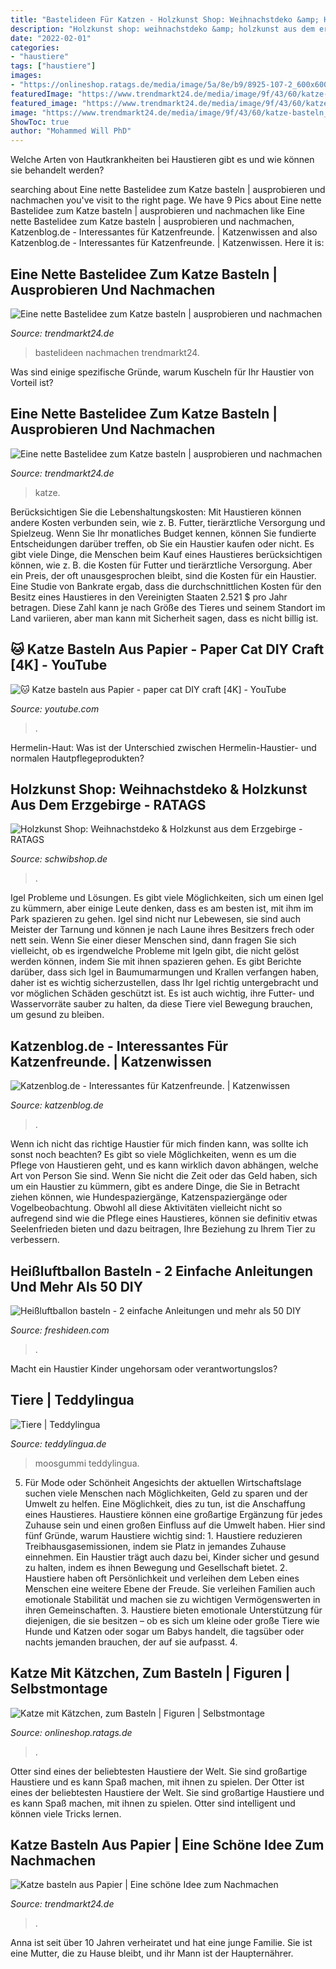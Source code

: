 ```yaml
---
title: "Bastelideen Für Katzen - Holzkunst Shop: Weihnachstdeko &amp; Holzkunst Aus Dem Erzgebirge"
description: "Holzkunst shop: weihnachstdeko &amp; holzkunst aus dem erzgebirge"
date: "2022-02-01"
categories:
- "haustiere"
tags: ["haustiere"]
images:
- "https://onlineshop.ratags.de/media/image/5a/8e/b9/8925-107-2_600x600.jpg"
featuredImage: "https://www.trendmarkt24.de/media/image/9f/43/60/katze-basteln_8.jpg"
featured_image: "https://www.trendmarkt24.de/media/image/9f/43/60/katze-basteln_8.jpg"
image: "https://www.trendmarkt24.de/media/image/9f/43/60/katze-basteln_8.jpg"
ShowToc: true
author: "Mohammed Will PhD"
---
```



Welche Arten von Hautkrankheiten bei Haustieren gibt es und wie können sie behandelt werden?

	

		
searching about Eine nette Bastelidee zum Katze basteln | ausprobieren und nachmachen you've visit to the right page. We have 9 Pics about Eine nette Bastelidee zum Katze basteln | ausprobieren und nachmachen like Eine nette Bastelidee zum Katze basteln | ausprobieren und nachmachen, Katzenblog.de - Interessantes für Katzenfreunde. | Katzenwissen and also Katzenblog.de - Interessantes für Katzenfreunde. | Katzenwissen. Here it is:
		
    
## Eine Nette Bastelidee Zum Katze Basteln | Ausprobieren Und Nachmachen

<img loading=lazy src="https://www.trendmarkt24.de/media/image/9f/43/60/katze-basteln_8.jpg" onerror="this.onerror=null;this.src='https://tse4.mm.bing.net/th?id=OIP.IPAZ3PGPbeWGNfGyofRedQHaHa&amp;pid=15.1';" alt="Eine nette Bastelidee zum Katze basteln | ausprobieren und nachmachen">

_Source: trendmarkt24.de_

>bastelideen nachmachen trendmarkt24. 

	

Was sind einige spezifische Gründe, warum Kuscheln für Ihr Haustier von Vorteil ist?

    
## Eine Nette Bastelidee Zum Katze Basteln | Ausprobieren Und Nachmachen

<img loading=lazy src="https://www.trendmarkt24.de/media/image/2c/5d/11/katze-basteln_5_800x800.jpg" onerror="this.onerror=null;this.src='https://tse3.mm.bing.net/th?id=OIP.lpqo3cQCXxRaXq4JuUKEdAHaHa&amp;pid=15.1';" alt="Eine nette Bastelidee zum Katze basteln | ausprobieren und nachmachen">

_Source: trendmarkt24.de_

>katze. 

	

Berücksichtigen Sie die Lebenshaltungskosten: Mit Haustieren können andere Kosten verbunden sein, wie z. B. Futter, tierärztliche Versorgung und Spielzeug. Wenn Sie Ihr monatliches Budget kennen, können Sie fundierte Entscheidungen darüber treffen, ob Sie ein Haustier kaufen oder nicht.
Es gibt viele Dinge, die Menschen beim Kauf eines Haustieres berücksichtigen können, wie z. B. die Kosten für Futter und tierärztliche Versorgung. Aber ein Preis, der oft unausgesprochen bleibt, sind die Kosten für ein Haustier. Eine Studie von Bankrate ergab, dass die durchschnittlichen Kosten für den Besitz eines Haustieres in den Vereinigten Staaten 2.521 $ pro Jahr betragen. Diese Zahl kann je nach Größe des Tieres und seinem Standort im Land variieren, aber man kann mit Sicherheit sagen, dass es nicht billig ist.

    
## 🐱 Katze Basteln Aus Papier - Paper Cat DIY Craft [4K] - YouTube

<img loading=lazy src="https://i.ytimg.com/vi/y8N--isrokk/maxresdefault.jpg" onerror="this.onerror=null;this.src='https://tse3.mm.bing.net/th?id=OIP.ZYlSU5WeTJ3SvCSqEjcaagHaEK&amp;pid=15.1';" alt="🐱 Katze basteln aus Papier - paper cat DIY craft [4K] - YouTube">

_Source: youtube.com_

>. 

	

Hermelin-Haut: Was ist der Unterschied zwischen Hermelin-Haustier- und normalen Hautpflegeprodukten?

    
## Holzkunst Shop: Weihnachstdeko &amp; Holzkunst Aus Dem Erzgebirge - RATAGS

<img loading=lazy src="https://www.schwibshop.de/images/product_images/popup_images/8925-107-2.jpg" onerror="this.onerror=null;this.src='https://tse4.mm.bing.net/th?id=OIP.8Vmc9s_3RINg-A7W1SDuWgHaFj&amp;pid=15.1';" alt="Holzkunst Shop: Weihnachstdeko &amp; Holzkunst aus dem Erzgebirge - RATAGS">

_Source: schwibshop.de_

>. 

	

Igel Probleme und Lösungen.
Es gibt viele Möglichkeiten, sich um einen Igel zu kümmern, aber einige Leute denken, dass es am besten ist, mit ihm im Park spazieren zu gehen. Igel sind nicht nur Lebewesen, sie sind auch Meister der Tarnung und können je nach Laune ihres Besitzers frech oder nett sein. Wenn Sie einer dieser Menschen sind, dann fragen Sie sich vielleicht, ob es irgendwelche Probleme mit Igeln gibt, die nicht gelöst werden können, indem Sie mit ihnen spazieren gehen.
Es gibt Berichte darüber, dass sich Igel in Baumumarmungen und Krallen verfangen haben, daher ist es wichtig sicherzustellen, dass Ihr Igel richtig untergebracht und vor möglichen Schäden geschützt ist. Es ist auch wichtig, ihre Futter- und Wasservorräte sauber zu halten, da diese Tiere viel Bewegung brauchen, um gesund zu bleiben.

    
## Katzenblog.de - Interessantes Für Katzenfreunde. | Katzenwissen

<img loading=lazy src="http://www.katzenblog.de/wp-content/uploads/2018/08/Bastelideen-für-Katzen-540x300.jpg" onerror="this.onerror=null;this.src='https://tse3.mm.bing.net/th?id=OIP.LjteOD4Z7u47P5UWKPvW2AHaEH&amp;pid=15.1';" alt="Katzenblog.de - Interessantes für Katzenfreunde. | Katzenwissen">

_Source: katzenblog.de_

>. 

	

Wenn ich nicht das richtige Haustier für mich finden kann, was sollte ich sonst noch beachten?
Es gibt so viele Möglichkeiten, wenn es um die Pflege von Haustieren geht, und es kann wirklich davon abhängen, welche Art von Person Sie sind. Wenn Sie nicht die Zeit oder das Geld haben, sich um ein Haustier zu kümmern, gibt es andere Dinge, die Sie in Betracht ziehen können, wie Hundespaziergänge, Katzenspaziergänge oder Vogelbeobachtung. Obwohl all diese Aktivitäten vielleicht nicht so aufregend sind wie die Pflege eines Haustieres, können sie definitiv etwas Seelenfrieden bieten und dazu beitragen, Ihre Beziehung zu Ihrem Tier zu verbessern.

    
## Heißluftballon Basteln - 2 Einfache Anleitungen Und Mehr Als 50 DIY

<img loading=lazy src="https://freshideen.com/wp-content/uploads/2019/08/heißluftballon-basteln-aus-alten-glühbirnen.jpg" onerror="this.onerror=null;this.src='https://tse3.mm.bing.net/th?id=OIP.HMj8TABmyncqYP7HxGk82QHaHa&amp;pid=15.1';" alt="Heißluftballon basteln - 2 einfache Anleitungen und mehr als 50 DIY">

_Source: freshideen.com_

>. 

	

Macht ein Haustier Kinder ungehorsam oder verantwortungslos?

    
## Tiere | Teddylingua

<img loading=lazy src="https://i1.wp.com/teddylingua.de/wp-content/uploads/2015/07/Tiere-aus-Moosgummi-2.jpg?ssl=1" onerror="this.onerror=null;this.src='https://tse4.mm.bing.net/th?id=OIP.5Ciz-GPH7faCZUTG4oR7OgHaEK&amp;pid=15.1';" alt="Tiere | Teddylingua">

_Source: teddylingua.de_

>moosgummi teddylingua. 

	

5. Für Mode oder Schönheit
Angesichts der aktuellen Wirtschaftslage suchen viele Menschen nach Möglichkeiten, Geld zu sparen und der Umwelt zu helfen. Eine Möglichkeit, dies zu tun, ist die Anschaffung eines Haustieres. Haustiere können eine großartige Ergänzung für jedes Zuhause sein und einen großen Einfluss auf die Umwelt haben. Hier sind fünf Gründe, warum Haustiere wichtig sind: 1. Haustiere reduzieren Treibhausgasemissionen, indem sie Platz in jemandes Zuhause einnehmen. Ein Haustier trägt auch dazu bei, Kinder sicher und gesund zu halten, indem es ihnen Bewegung und Gesellschaft bietet. 2. Haustiere haben oft Persönlichkeit und verleihen dem Leben eines Menschen eine weitere Ebene der Freude. Sie verleihen Familien auch emotionale Stabilität und machen sie zu wichtigen Vermögenswerten in ihren Gemeinschaften. 3. Haustiere bieten emotionale Unterstützung für diejenigen, die sie besitzen – ob es sich um kleine oder große Tiere wie Hunde und Katzen oder sogar um Babys handelt, die tagsüber oder nachts jemanden brauchen, der auf sie aufpasst. 4.

    
## Katze Mit Kätzchen, Zum Basteln | Figuren | Selbstmontage

<img loading=lazy src="https://onlineshop.ratags.de/media/image/5a/8e/b9/8925-107-2_600x600.jpg" onerror="this.onerror=null;this.src='https://tse3.mm.bing.net/th?id=OIP.BQNqvk0FibRM2fCn0IcZ6gHaFj&amp;pid=15.1';" alt="Katze mit Kätzchen, zum Basteln | Figuren | Selbstmontage">

_Source: onlineshop.ratags.de_

>. 

	

Otter sind eines der beliebtesten Haustiere der Welt. Sie sind großartige Haustiere und es kann Spaß machen, mit ihnen zu spielen.
Der Otter ist eines der beliebtesten Haustiere der Welt. Sie sind großartige Haustiere und es kann Spaß machen, mit ihnen zu spielen. Otter sind intelligent und können viele Tricks lernen.

    
## Katze Basteln Aus Papier | Eine Schöne Idee Zum Nachmachen

<img loading=lazy src="https://www.trendmarkt24.de/media/image/d9/f8/6f/katze-basteln-aus-papier_5_800x800.jpg" onerror="this.onerror=null;this.src='https://tse4.mm.bing.net/th?id=OIP.Ss4WoYPnd-CtrwO1145NlgHaHa&amp;pid=15.1';" alt="Katze basteln aus Papier | Eine schöne Idee zum Nachmachen">

_Source: trendmarkt24.de_

>. 

	

Anna ist seit über 10 Jahren verheiratet und hat eine junge Familie. Sie ist eine Mutter, die zu Hause bleibt, und ihr Mann ist der Haupternährer.

